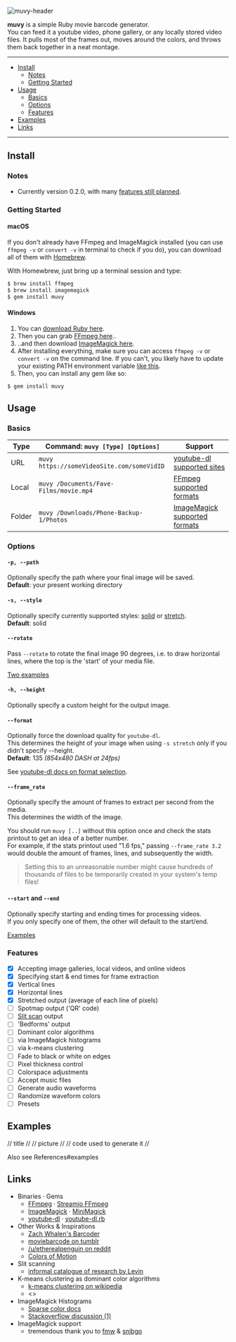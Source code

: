 ![muvy-header](https://i.imgur.com/Akc3Fh9.png)

**muvy** is a simple Ruby movie barcode generator.  
You can feed it a youtube video, phone gallery, or any locally stored video files. It pulls most of the frames out, moves around the colors, and throws them back together in a neat montage.

------
* [Install](#install)
  * [Notes](#notes)
  * [Getting Started](#getting-started)
* [Usage](#usage)
  * [Basics](#basics)
  * [Options](#options)
  * [Features](#features)
* [Examples](#examples)
* [Links](#links)
------

## Install

### Notes

* Currently version 0.2.0, with many [features still planned](#features).

### Getting Started

#### macOS
If you don't already have FFmpeg and ImageMagick installed (you can use `ffmpeg -v` or `convert -v` in terminal to check if you do), you can download all of them with [Homebrew](https://brew.sh/).   

With Homewbrew, just bring up a terminal session and type:  
```sh
$ brew install ffmpeg
$ brew install imagemagick
$ gem install muvy
```


#### Windows
1. You can [download Ruby here](https://rubyinstaller.org/).  
2. Then you can grab [FFmpeg here](http://ffmpeg.zeranoe.com/builds/)..  
3. ..and then download [ImageMagick here](https://www.imagemagick.org/script/download.php#windows).   
4. After installing everything, make sure you can access `ffmpeg -v` or `convert -v` on the command line. If you can't, you likely have to update your existing PATH environment variable [like this](https://video.stackexchange.com/questions/20495/how-do-i-set-up-and-use-ffmpeg-in-windows).  
5. Then, you can install any gem like so:  
```sh
$ gem install muvy
```

## Usage

### Basics

| Type   | Command: `muvy [Type] [Options]`                                    | Support                                                                                       |
|--------|--------------------------------------------|-----------------------------------------------------------------------------------------------|
| URL    | `muvy https://someVideoSite.com/someVidID` | [youtube-dl supported sites](https://rg3.github.io/youtube-dl/supportedsites.html) |
| Local  | `muvy /Documents/Fave-Films/movie.mp4`  | [FFmpeg supported formats](https://www.ffmpeg.org/general.html#File-Formats)                                                      |
| Folder | `muvy /Downloads/Phone-Backup-1/Photos`   | [ImageMagick supported formats](https://www.imagemagick.org/script/formats.php)                                                 |

### Options

#### `-p, --path`

Optionally specify the path where your final image will be saved.  
**Default**: your present working directory

#### `-s, --style`
Optionally specify currently supported styles: [solid](link) or [stretch](link).  
**Default**: solid

#### `--rotate`
Pass `--rotate` to rotate the final image 90 degrees, i.e. to draw horizontal lines,
where the top is the 'start' of your media file.  

[Two examples](link)

#### `-h, --height`
Optionally specify a custom height for the output image.

#### `--format`
Optionally force the download quality for `youtube-dl`.  
This determines the height of your image when using `-s stretch` only if you didn't specify --height.  
**Default**: 135 *(854x480 DASH at 24fps)*  

See [youtube-dl docs on format selection](https://github.com/rg3/youtube-dl/blob/master/README.md#format-selection).

#### `--frame_rate`
Optionally specify the amount of frames to extract per second from the media.  
This determines the width of the image.  

You should run `muvy [..]` without this option once and check the stats printout
to get an idea of a better number.  
For example, if the stats printout used "1.6 fps," passing `--frame_rate 3.2`
would double the amount of frames, lines, and subsequently the width.

> Setting this to an unreasonable number might cause hundreds of thousands
of files to be temporarily created in your system's temp files!

#### `--start` and `--end`
Optionally specify starting and ending times for processing videos.  
If you only specify one of them, the other will default to the start/end.

[Examples](link)

### Features
- [x] Accepting image galleries, local videos, and online videos
- [x] Specifying start & end times for frame extraction
- [x] Vertical lines
- [x] Horizontal lines
- [x] Stretched output (average of each line of pixels)
- [ ] Spotmap output ('QR' code)
- [ ] [Slit scan](http://www.flong.com/texts/lists/slit_scan/) output
- [ ] 'Bedforms' output
- [ ] Dominant color algorithms
 - [ ] via ImageMagick histograms
 - [ ] via k-means clustering
- [ ] Fade to black or white on edges
- [ ] Pixel thickness control
- [ ] Colorspace adjustments
- [ ] Accept music files
 - [ ] Generate audio waveforms
 - [ ] Randomize waveform colors
- [ ] Presets

## Examples

// title //
// picture //
// code used to generate it //  

Also see References#examples


## Links
* Binaries · Gems
  * [FFmpeg](https://www.ffmpeg.org/documentation.html) · [Streamio FFmpeg](https://github.com/streamio/streamio-ffmpeg)
  * [ImageMagick](https://www.imagemagick.org/script/command-line-options.php) · [MiniMagick](https://github.com/minimagick/minimagick)
  * [youtube-dl](https://github.com/rg3/youtube-dl) · [youtube-dl.rb](https://github.com/layer8x/youtube-dl.rb)
* Other Works & Inspirations
  * [Zach Whalen's Barcoder](http://zachwhalen.net/pg/barcoder/)
  * [moviebarcode on tumblr](http://moviebarcode.tumblr.com/)
  * [/u/etherealpenguin on reddit](https://www.reddit.com/r/dataisbeautiful/comments/3rb8zi/the_average_color_of_every_frame_of_a_given_movie/)
  * [Colors of Motion](http://thecolorsofmotion.com/films)
* Slit scanning
  * [informal catalogue of research by Levin](http://www.flong.com/texts/lists/slit_scan/)
* K-means clustering as dominant color algorithms
  * [k-means clustering on wikipedia](link)
  * <>
* ImageMagick Histograms
  * [Sparse color docs](http://www.imagemagick.org/Usage/canvas/#sparse-color)
  * [Stackoverflow discussion (1)](https://stackoverflow.com/questions/40381273/apply-gradient-mask-on-image-that-already-has-transparency-with-imagemagick)
* ImageMagick support
  * tremendous thank you to [fmw](http://www.fmwconcepts.com/imagemagick/index.php) & [snibgo](http://im.snibgo.com/index.htm)
